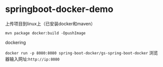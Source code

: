 # springboot-docker-demo
上传项目到linux上（已安装docker和maven）  

```mvn package docker:build -DpushImage```

dockering

```docker run -p 8080:8080 spring-boot-docker/gs-spring-boot-docker```
浏览器输入网址:```http://ip:8080```
